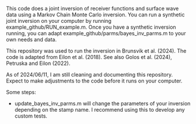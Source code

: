 This code does a joint inversion of receiver functions and surface wave data using a Markov Chain Monte Carlo inversion. You can run a synthetic joint inversion on your computer by running example_github/RUN_example.m. Once you have a synthetic inversion running, you can adapt example_github/parms/bayes_inv_parms.m to your own needs and data. 

This repository was used to run the inversion in Brunsvik et al. (2024). The code is adapted from Eilon et al. (2018). See also Golos et al. (2024), Petruska and Eilon (2022).  

As of 2024/06/11, I am still cleaning and documenting this repository. Expect to make adjustments to the code before it runs on your computer. 

Some steps: 
- update_bayes_inv_parms.m will change the parameters of your inversion depending on the stamp name. I recommend using this to develop any custom tests. 